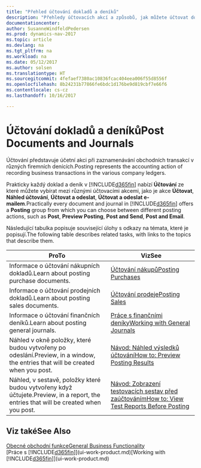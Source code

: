 ```yaml
---
title: "Přehled účtování dokladů a deníků"
description: "Přehledy účtovacích akcí a způsobů, jak můžete účtovat doklady a deníky."
documentationcenter: 
author: SusanneWindfeldPedersen
ms.prod: dynamics-nav-2017
ms.topic: article
ms.devlang: na
ms.tgt_pltfrm: na
ms.workload: na
ms.date: 05/12/2017
ms.author: solsen
ms.translationtype: HT
ms.sourcegitcommit: 4fefaef7380ac10836fcac404eea006f55d8556f
ms.openlocfilehash: 8b24231b77866fe6bdc1d176be9d819cbf7e66f6
ms.contentlocale: cs-cz
ms.lasthandoff: 10/16/2017

---
```

# <a name="post-documents-and-journals"></a><span data-ttu-id="8271d-103">Účtování dokladů a deníků</span><span class="sxs-lookup"><span data-stu-id="8271d-103">Post Documents and Journals</span></span>
<span data-ttu-id="8271d-104">Účtování představuje účetní akci při zaznamenávání obchodních transakcí v různých firemních denících.</span><span class="sxs-lookup"><span data-stu-id="8271d-104">Posting represents the accounting action of recording business transactions in the various company ledgers.</span></span>

<span data-ttu-id="8271d-105">Prakticky každý doklad a deník v [!INCLUDE[d365fin](includes/d365fin_md.md)] nabízí **Účtování** ze které můžete vybírat mezi různými účtovacími akcemi, jako je akce **Účtovat**, **Náhled účtování**, **Účtovat a odeslat**, **Účtovat a odeslat e-mailem**.</span><span class="sxs-lookup"><span data-stu-id="8271d-105">Practically every document and journal in [!INCLUDE[d365fin](includes/d365fin_md.md)] offers a **Posting** group from which you can choose between different posting actions, such as **Post**, **Preview Posting**, **Post and Send**, **Post and Email**.</span></span>

<span data-ttu-id="8271d-106">Následující tabulka popisuje související úlohy s odkazy na témata, které je popisují.</span><span class="sxs-lookup"><span data-stu-id="8271d-106">The following table describes related tasks, with links to the topics that describe them.</span></span>

| <span data-ttu-id="8271d-107">Pro</span><span class="sxs-lookup"><span data-stu-id="8271d-107">To</span></span> | <span data-ttu-id="8271d-108">Viz</span><span class="sxs-lookup"><span data-stu-id="8271d-108">See</span></span> |
| --- | --- |
| <span data-ttu-id="8271d-109">Informace o účtování nákupních dokladů.</span><span class="sxs-lookup"><span data-stu-id="8271d-109">Learn about posting purchase documents.</span></span> |[<span data-ttu-id="8271d-110">Účtování nákupů</span><span class="sxs-lookup"><span data-stu-id="8271d-110">Posting Purchases</span></span>](ui-post-purchases.md) |
| <span data-ttu-id="8271d-111">Informace o účtování prodejních dokladů.</span><span class="sxs-lookup"><span data-stu-id="8271d-111">Learn about posting sales documents.</span></span> |[<span data-ttu-id="8271d-112">Účtování prodeje</span><span class="sxs-lookup"><span data-stu-id="8271d-112">Posting Sales</span></span>](ui-post-sales.md) |
| <span data-ttu-id="8271d-113">Informace o účtování finančních deníků.</span><span class="sxs-lookup"><span data-stu-id="8271d-113">Learn about posting general journals.</span></span> |[<span data-ttu-id="8271d-114">Práce s finančními deníky</span><span class="sxs-lookup"><span data-stu-id="8271d-114">Working with General Journals</span></span>](ui-work-general-journals.md) |
| <span data-ttu-id="8271d-115">Náhled v okně položky, které budou vytvořeny po odeslání.</span><span class="sxs-lookup"><span data-stu-id="8271d-115">Preview, in a window, the entries that will be created when you post.</span></span> |[<span data-ttu-id="8271d-116">Návod: Náhled výsledků účtování</span><span class="sxs-lookup"><span data-stu-id="8271d-116">How to: Preview Posting Results</span></span>](ui-how-preview-post-results.md) |
| <span data-ttu-id="8271d-117">Náhled, v sestavě, položky které budou vytvořeny když účtujete.</span><span class="sxs-lookup"><span data-stu-id="8271d-117">Preview, in a report, the entries that will be created when you post.</span></span> |[<span data-ttu-id="8271d-118">Návod: Zobrazení testovacích sestav před zaúčtováním</span><span class="sxs-lookup"><span data-stu-id="8271d-118">How to: View Test Reports Before Posting</span></span>](ui-how-view-test-reports-posting.md) |

## <a name="see-also"></a><span data-ttu-id="8271d-119">Viz také</span><span class="sxs-lookup"><span data-stu-id="8271d-119">See Also</span></span>
[<span data-ttu-id="8271d-120">Obecné obchodní funkce</span><span class="sxs-lookup"><span data-stu-id="8271d-120">General Business Functionality</span></span>](ui-across-business-areas.md)  
<span data-ttu-id="8271d-121">[Práce s [!INCLUDE[d365fin](includes/d365fin_md.md)]](ui-work-product.md)</span><span class="sxs-lookup"><span data-stu-id="8271d-121">[Working with [!INCLUDE[d365fin](includes/d365fin_md.md)]](ui-work-product.md)</span></span>


